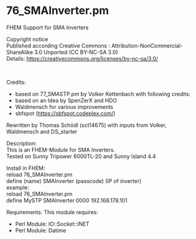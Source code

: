 # 76_SMAInverter.pm
FHEM Support for SMA Inverters

Copyright notice<br>
Published according Creative Commons : Attribution-NonCommercial-ShareAlike 3.0 Unported (CC BY-NC-SA 3.0)<br>
Details: https://creativecommons.org/licenses/by-nc-sa/3.0/

<br>

Credits:
- based on 77_SMASTP.pm by Volker Kettenbach with following credits:
- based on an Idea by SpenZerX and HDO
- Waldmensch for various improvements
- sbfspot (https://sbfspot.codeplex.com/)

<p>

Rewritten by Thomas Schödl (sct14675) with inputs from Volker, Waldmensch and DS_starter

Description:<br>
This is an FHEM-Module for SMA Inverters. <br>
Tested on Sunny Tripower 6000TL-20 and Sunny Island 4.4

Install in FHEM:<br>
reload 76_SMAInverter.pm<br>
define (name) SMAInverter (passcode) (IP of inverter)<br>
example:<br>
reload 76_SMAInverter.pm<br>
define MySTP SMAInverter 0000 192.168.178.101<br>


Requirements:
This module requires:
- Perl Module: IO::Socket::INET
- Perl Module: Datime
